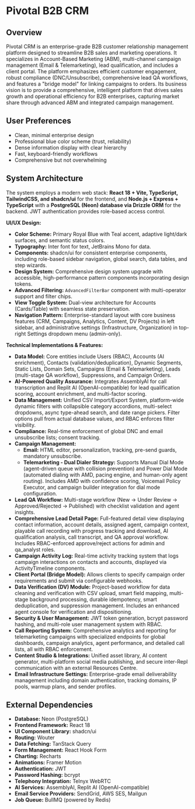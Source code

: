 # Pivotal B2B CRM

## Overview
Pivotal CRM is an enterprise-grade B2B customer relationship management platform designed to streamline B2B sales and marketing operations. It specializes in Account-Based Marketing (ABM), multi-channel campaign management (Email & Telemarketing), lead qualification, and includes a client portal. The platform emphasizes efficient customer engagement, robust compliance (DNC/Unsubscribe), comprehensive lead QA workflows, and features a "bridge model" for linking campaigns to orders. Its business vision is to provide a comprehensive, intelligent platform that drives sales growth and operational efficiency for B2B enterprises, capturing market share through advanced ABM and integrated campaign management.

## User Preferences
- Clean, minimal enterprise design
- Professional blue color scheme (trust, reliability)
- Dense information display with clear hierarchy
- Fast, keyboard-friendly workflows
- Comprehensive but not overwhelming

## System Architecture
The system employs a modern web stack: **React 18 + Vite, TypeScript, TailwindCSS, and shadcn/ui** for the frontend, and **Node.js + Express + TypeScript** with a **PostgreSQL (Neon) database via Drizzle ORM** for the backend. JWT authentication provides role-based access control.

**UI/UX Design:**
- **Color Scheme:** Primary Royal Blue with Teal accent, adaptive light/dark surfaces, and semantic status colors.
- **Typography:** Inter font for text, JetBrains Mono for data.
- **Components:** shadcn/ui for consistent enterprise components, including role-based sidebar navigation, global search, data tables, and step wizards.
- **Design System:** Comprehensive design system upgrade with accessible, high-performance pattern components incorporating design tokens.
- **Advanced Filtering:** `AdvancedFilterBar` component with multi-operator support and filter chips.
- **View Toggle System:** Dual-view architecture for Accounts (Cards/Table) with seamless state preservation.
- **Navigation Pattern:** Enterprise-standard layout with core business features (CRM, Campaigns, Analytics, Content, DV Projects) in left sidebar, and administrative settings (Infrastructure, Organization) in top-right Settings dropdown menu (admin-only).

**Technical Implementations & Features:**
- **Data Model:** Core entities include Users (RBAC), Accounts (AI enrichment), Contacts (validation/deduplication), Dynamic Segments, Static Lists, Domain Sets, Campaigns (Email & Telemarketing), Leads (multi-stage QA workflow), Suppressions, and Campaign Orders.
- **AI-Powered Quality Assurance:** Integrates AssemblyAI for call transcription and Replit AI (OpenAI-compatible) for lead qualification scoring, account enrichment, and multi-factor scoring.
- **Data Management:** Unified CSV Import/Export System, platform-wide dynamic filters with collapsible category accordions, multi-select dropdowns, async type-ahead search, and date range pickers. Filter options pull from actual database values, and RBAC enforces filter visibility.
- **Compliance:** Real-time enforcement of global DNC and email unsubscribe lists; consent tracking.
- **Campaign Management:**
    - **Email:** HTML editor, personalization, tracking, pre-send guards, mandatory unsubscribe.
    - **Telemarketing - Dual Dialer Strategy:** Supports Manual Dial Mode (agent-driven queue with collision prevention) and Power Dial Mode (automated dialing with AMD, pacing engine, and human-only agent routing). Includes AMD with confidence scoring, Voicemail Policy Executor, and campaign builder integration for dial mode configuration.
- **Lead QA Workflow:** Multi-stage workflow (New → Under Review → Approved/Rejected → Published) with checklist validation and agent insights.
- **Comprehensive Lead Detail Page:** Full-featured detail view displaying contact information, account details, assigned agent, campaign context, playable call recording with progress tracking and download, AI qualification analysis, call transcript, and QA approval workflow. Includes RBAC-enforced approve/reject actions for admin and qa_analyst roles.
- **Campaign Activity Log:** Real-time activity tracking system that logs campaign interactions on contacts and accounts, displayed via ActivityTimeline components.
- **Client Portal (Bridge Model):** Allows clients to specify campaign order requirements and submit via configurable webhooks.
- **Data Verification (DV) Module:** Project-based workflow for data cleaning and verification with CSV upload, smart field mapping, multi-stage background processing, durable idempotency, smart deduplication, and suppression management. Includes an enhanced agent console for verification and dispositioning.
- **Security & User Management:** JWT token generation, bcrypt password hashing, and multi-role user management system with RBAC.
- **Call Reporting System:** Comprehensive analytics and reporting for telemarketing campaigns with specialized endpoints for global dashboards, campaign analytics, agent performance, and detailed call lists, all with RBAC enforcement.
- **Content Studio & Integrations:** Unified asset library, AI content generator, multi-platform social media publishing, and secure inter-Repl communication with an external Resources Centre.
- **Email Infrastructure Settings:** Enterprise-grade email deliverability management including domain authentication, tracking domains, IP pools, warmup plans, and sender profiles.

## External Dependencies
- **Database:** Neon (PostgreSQL)
- **Frontend Framework:** React 18
- **UI Component Library:** shadcn/ui
- **Routing:** Wouter
- **Data Fetching:** TanStack Query
- **Form Management:** React Hook Form
- **Charting:** Recharts
- **Animations:** Framer Motion
- **Authentication:** JWT
- **Password Hashing:** bcrypt
- **Telephony Integration:** Telnyx WebRTC
- **AI Services:** AssemblyAI, Replit AI (OpenAI-compatible)
- **Email Service Providers:** SendGrid, AWS SES, Mailgun
- **Job Queue:** BullMQ (powered by Redis)